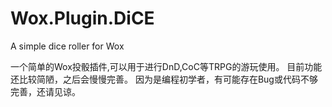 # Wox.Plugin.DiCE
A simple dice roller for Wox

一个简单的Wox投骰插件,可以用于进行DnD,CoC等TRPG的游玩使用。
目前功能还比较简陋，之后会慢慢完善。
因为是编程初学者，有可能存在Bug或代码不够完善，还请见谅。
